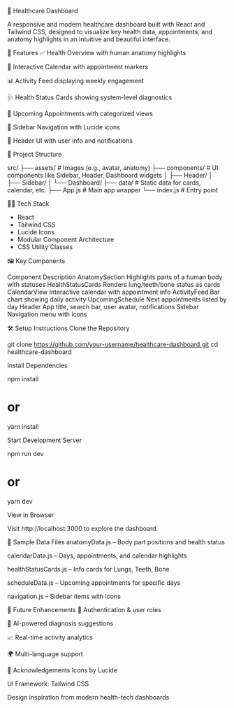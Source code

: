 🏥 Healthcare Dashboard

A responsive and modern healthcare dashboard built with React and Tailwind CSS, designed to visualize key health data, appointments, and anatomy highlights in an intuitive and beautiful interface.

🚀 Features
✅ Health Overview with human anatomy highlights

📅 Interactive Calendar with appointment markers

📊 Activity Feed displaying weekly engagement

🩺 Health Status Cards showing system-level diagnostics

📌 Upcoming Appointments with categorized views

🧭 Sidebar Navigation with Lucide icons

👤 Header UI with user info and notifications

📂 Project Structure

src/
├── assets/           # Images (e.g., avatar, anatomy)
├── components/       # UI components like Sidebar, Header, Dashboard widgets
│   ├── Header/
│   ├── Sidebar/
│   └── Dashboard/
├── data/             # Static data for cards, calendar, etc.
├── App.js            # Main app wrapper
└── index.js          # Entry point

🧑‍💻 Tech Stack
- React
- Tailwind CSS
- Lucide Icons
- Modular Component Architecture
- CSS Utility Classes

🖼️ Key Components

Component           Description
AnatomySection	    Highlights parts of a human body with statuses
HealthStatusCards	Renders lung/teeth/bone status as cards
CalendarView	    Interactive calendar with appointment info
ActivityFeed	    Bar chart showing daily activity
UpcomingSchedule	Next appointments listed by day
Header	            App title, search bar, user avatar, notifications
Sidebar	            Navigation menu with icons

🛠️ Setup Instructions
Clone the Repository

git clone https://github.com/your-username/healthcare-dashboard.git
cd healthcare-dashboard

Install Dependencies

npm install
# or
yarn install

Start Development Server

npm run dev
# or
yarn dev

View in Browser

Visit http://localhost:3000 to explore the dashboard.

📁 Sample Data Files
anatomyData.js – Body part positions and health status

calendarData.js – Days, appointments, and calendar highlights

healthStatusCards.js – Info cards for Lungs, Teeth, Bone

scheduleData.js – Upcoming appointments for specific days

navigation.js – Sidebar items with icons

🔮 Future Enhancements
🔐 Authentication & user roles

🧠 AI-powered diagnosis suggestions

📈 Real-time activity analytics

🌍 Multi-language support

🙌 Acknowledgements
Icons by Lucide

UI Framework: Tailwind CSS

Design inspiration from modern health-tech dashboards